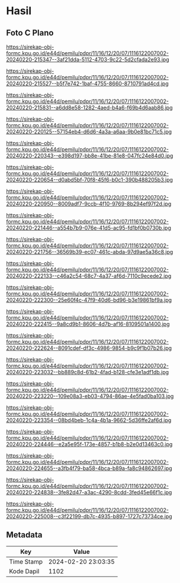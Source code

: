 # Hasil

## Foto C Plano

https://sirekap-obj-formc.kpu.go.id/e44d/pemilu/pdpr/11/16/12/20/07/1116122007002-20240220-215347--3af21dda-5112-4703-9c22-5d2cfada2e93.jpg

https://sirekap-obj-formc.kpu.go.id/e44d/pemilu/pdpr/11/16/12/20/07/1116122007002-20240220-215527--b5f7e742-1baf-4755-8660-8710791ad4cd.jpg

https://sirekap-obj-formc.kpu.go.id/e44d/pemilu/pdpr/11/16/12/20/07/1116122007002-20240220-215831--a6dd8e58-1282-4aed-b4a6-f69b4d6aab86.jpg

https://sirekap-obj-formc.kpu.go.id/e44d/pemilu/pdpr/11/16/12/20/07/1116122007002-20240220-220125--57154eb4-d6d6-4a3a-a6aa-9b0e81bc71c5.jpg

https://sirekap-obj-formc.kpu.go.id/e44d/pemilu/pdpr/11/16/12/20/07/1116122007002-20240220-220343--e398d197-bb8e-41be-81e8-047fc24e84d0.jpg

https://sirekap-obj-formc.kpu.go.id/e44d/pemilu/pdpr/11/16/12/20/07/1116122007002-20240220-220654--d0abd5bf-70f8-45f6-b0c1-390b488205b3.jpg

https://sirekap-obj-formc.kpu.go.id/e44d/pemilu/pdpr/11/16/12/20/07/1116122007002-20240220-220950--8009adf7-9ccb-4f10-9769-8b294ef97f2d.jpg

https://sirekap-obj-formc.kpu.go.id/e44d/pemilu/pdpr/11/16/12/20/07/1116122007002-20240220-221446--a554b7b9-076e-41d5-ac95-fd1bf0b0730b.jpg

https://sirekap-obj-formc.kpu.go.id/e44d/pemilu/pdpr/11/16/12/20/07/1116122007002-20240220-221756--36569b39-ec07-461c-abda-97d9ae5a36c8.jpg

https://sirekap-obj-formc.kpu.go.id/e44d/pemilu/pdpr/11/16/12/20/07/1116122007002-20240220-222133--c46a2c54-68c7-4a37-af6d-7110c9ecede2.jpg

https://sirekap-obj-formc.kpu.go.id/e44d/pemilu/pdpr/11/16/12/20/07/1116122007002-20240220-222300--25e60f4c-47f9-40d6-bd96-b3e19861bf9a.jpg

https://sirekap-obj-formc.kpu.go.id/e44d/pemilu/pdpr/11/16/12/20/07/1116122007002-20240220-222415--9a8cd9b1-8606-4d7b-af16-8109501a1400.jpg

https://sirekap-obj-formc.kpu.go.id/e44d/pemilu/pdpr/11/16/12/20/07/1116122007002-20240220-222624--8091cdef-df3c-4986-9854-b9c9f1b07b26.jpg

https://sirekap-obj-formc.kpu.go.id/e44d/pemilu/pdpr/11/16/12/20/07/1116122007002-20240220-223032--bb889c8d-61b2-4fad-b128-cfe3e1adf1db.jpg

https://sirekap-obj-formc.kpu.go.id/e44d/pemilu/pdpr/11/16/12/20/07/1116122007002-20240220-223220--109e08a3-eb03-4794-86ae-4e5fad0ba103.jpg

https://sirekap-obj-formc.kpu.go.id/e44d/pemilu/pdpr/11/16/12/20/07/1116122007002-20240220-223354--08bd4beb-1c4a-4b1a-9662-5d36ffe2af6d.jpg

https://sirekap-obj-formc.kpu.go.id/e44d/pemilu/pdpr/11/16/12/20/07/1116122007002-20240220-224446--e2a5e95f-173e-4857-b1b8-b2e0d13463c0.jpg

https://sirekap-obj-formc.kpu.go.id/e44d/pemilu/pdpr/11/16/12/20/07/1116122007002-20240220-224655--a3fb4f79-ba58-4bca-b89a-fa8c94862697.jpg

https://sirekap-obj-formc.kpu.go.id/e44d/pemilu/pdpr/11/16/12/20/07/1116122007002-20240220-224838--3fe82d47-a3ac-4290-8cdd-3fed45e66f1c.jpg

https://sirekap-obj-formc.kpu.go.id/e44d/pemilu/pdpr/11/16/12/20/07/1116122007002-20240220-225008--c3f22199-db7c-4935-b897-1727c73734ce.jpg


## Metadata

| Key        | Value               |
| ---------- | ------------------- |
| Time Stamp | 2024-02-20 23:03:35 |
| Kode Dapil | 1102                |



